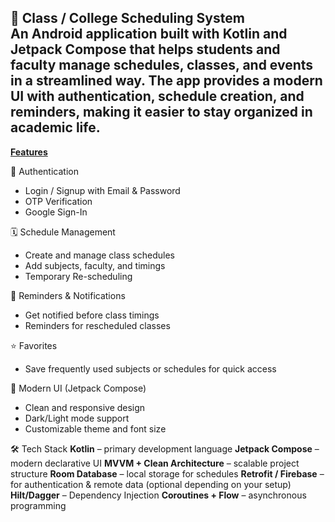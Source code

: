 📅 Class / College Scheduling System<br>
An Android application built with Kotlin and Jetpack Compose that helps students and faculty manage schedules, classes, and events in a streamlined way. The app provides a modern UI with authentication, schedule creation, and reminders, making it easier to stay organized in academic life.
---
<ins>**Features**</ins>

🔐 Authentication
- Login / Signup with Email & Password
- OTP Verification
- Google Sign-In

🗓 Schedule Management
- Create and manage class schedules
- Add subjects, faculty, and timings
- Temporary Re-scheduling

🔔 Reminders & Notifications
- Get notified before class timings
- Reminders for rescheduled classes

⭐ Favorites
- Save frequently used subjects or schedules for quick access

🎨 Modern UI (Jetpack Compose)
- Clean and responsive design
- Dark/Light mode support
- Customizable theme and font size

🛠️ Tech Stack
**Kotlin** – primary development language
**Jetpack Compose** – modern declarative UI
**MVVM + Clean Architecture** – scalable project structure
**Room Database** – local storage for schedules
**Retrofit / Firebase** – for authentication & remote data (optional depending on your setup)
**Hilt/Dagger** – Dependency Injection
**Coroutines + Flow** – asynchronous programming
